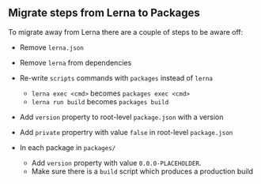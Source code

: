 ## Migrate steps from Lerna to Packages

To migrate away from Lerna there are a couple of steps to be aware off:

-   Remove `lerna.json`
-   Remove `lerna` from dependencies
-   Re-write `scripts` commands with `packages` instead of `lerna`

    -   `lerna exec <cmd>` becomes `packages exec <cmd>`
    -   `lerna run build` becomes `packages build`

-   Add `version` property to root-level `package.json` with a version
-   Add `private` propertry with value `false` in root-level
    `package.json`
-   In each package in `packages/`
    -   Add `version` property with value `0.0.0-PLACEHOLDER`.
    -   Make sure there is a `build` script which produces a production
        build
